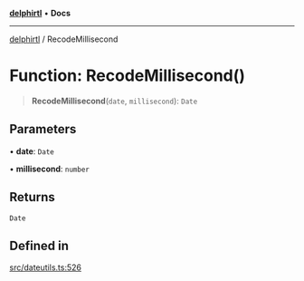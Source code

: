 [**delphirtl**](../README.md) • **Docs**

***

[delphirtl](../globals.md) / RecodeMillisecond

# Function: RecodeMillisecond()

> **RecodeMillisecond**(`date`, `millisecond`): `Date`

## Parameters

• **date**: `Date`

• **millisecond**: `number`

## Returns

`Date`

## Defined in

[src/dateutils.ts:526](https://github.com/chuacw/delphirtl/blob/1d6969b8a199060a984c4375d6be1f0ffa838be2/src/dateutils.ts#L526)

